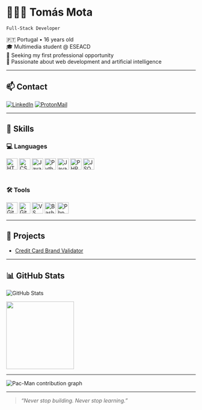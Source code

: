 <!-- Header -->
# 👨🏼‍💻 Tomás Mota

`Full-Stack Developer`

🇵🇹 Portugal • 16 years old  
🎓 Multimedia student @ ESEACD  
🚀 Seeking my first professional opportunity  
🧠 Passionate about web development and artificial intelligence

---

## 📫 Contact

[![LinkedIn](https://img.shields.io/badge/LinkedIn-0077B5?style=for-the-badge&logo=linkedin&logoColor=white)](https://www.linkedin.com/in/tomasmotadev)
[![ProtonMail](https://img.shields.io/badge/ProtonMail-8B89CC?style=for-the-badge&logo=protonmail&logoColor=white)](mailto:tomasmotadev@proton.me)

---

## 🧠 Skills

### 💻 Languages
<div>
  <img alt="HTML" width="30px" src="https://cdn.jsdelivr.net/gh/devicons/devicon/icons/html5/html5-plain.svg" />
  <img alt="CSS" width="30px" src="https://cdn.jsdelivr.net/gh/devicons/devicon/icons/css3/css3-plain.svg" />
  <img alt="JavaScript" width="30px" src="https://cdn.jsdelivr.net/gh/devicons/devicon/icons/javascript/javascript-plain.svg" />
  <img alt="Python" width="30px" src="https://cdn.jsdelivr.net/gh/devicons/devicon/icons/python/python-plain.svg" />
  <img alt="Java" width="30px" src="https://cdn.jsdelivr.net/gh/devicons/devicon/icons/java/java-plain.svg" />
  <img alt="PHP" width="30px" src="https://cdn.jsdelivr.net/gh/devicons/devicon/icons/php/php-original.svg" />
  <img alt="JSON" width="30px" src="https://cdn.jsdelivr.net/gh/devicons/devicon/icons/json/json-original.svg" />
</div>

<br/>

### 🛠️ Tools
<div>
  <img alt="Git" width="30px" src="https://cdn.jsdelivr.net/gh/devicons/devicon/icons/git/git-original.svg" />
  <img alt="GitHub" width="30px" src="https://cdn.jsdelivr.net/gh/devicons/devicon/icons/github/github-original.svg" />
  <img alt="VS Code" width="30px" src="https://cdn.jsdelivr.net/gh/devicons/devicon/icons/vscode/vscode-original.svg" />
  <img alt="Bash" width="30px" src="https://cdn.jsdelivr.net/gh/devicons/devicon/icons/bash/bash-original.svg" />
  <img alt="PhpMyAdmin" width="30px" src="https://www.svgrepo.com/show/473751/phpmyadmin.svg" />
</div>

---

## 📂 Projects

- [Credit Card Brand Validator](https://github.com/tomasmotadev/credit-card-brand-validator)

---

## 📊 GitHub Stats

![GitHub Stats](https://github-readme-stats.vercel.app/api?username=tomasmotadev&show_icons=true&theme=dark)

<img height="180em" src="https://readme-stats-git-main-gabrielvitorgls-projects.vercel.app/api/top-langs/?username=tomasmotadev&layout=compact&langs_count=9&theme=github_dark&include_all_commits=true&count_private=true&locale=en-uk&hide=LLVM"/>

---

<picture>
  <source media="(prefers-color-scheme: dark)" srcset="https://raw.githubusercontent.com/tomasmotadev/tomasmotadev/output/pacman-contribution-graph-dark.svg">
  <source media="(prefers-color-scheme: light)" srcset="https://raw.githubusercontent.com/tomasmotadev/tomasmotadev/output/pacman-contribution-graph.svg">
  <img alt="Pac-Man contribution graph" src="https://raw.githubusercontent.com/tomasmotadev/tomasmotadev/.github/workflows/pacman.yml">
</picture>

---

> _“Never stop building. Never stop learning.”_
